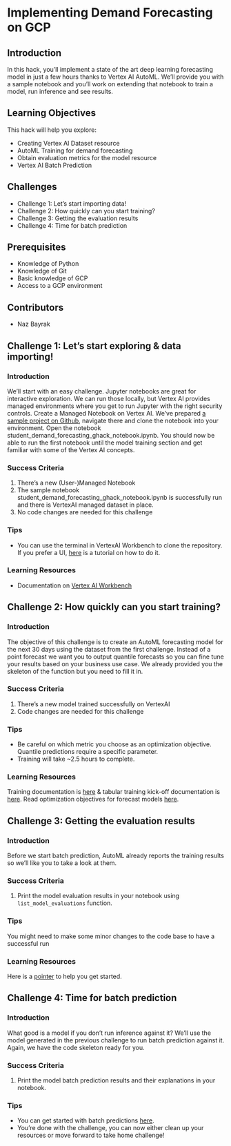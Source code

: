 # Implementing Demand Forecasting on GCP

## Introduction

In this hack, you’ll implement a state of the art deep learning forecasting model in just a few hours thanks to Vertex AI AutoML. We’ll provide you with a sample notebook and you’ll work on extending that notebook to train a model, run inference and see results.

## Learning Objectives

This hack will help you explore:

- Creating Vertex AI Dataset resource
- AutoML Training for demand forecasting
- Obtain evaluation metrics for the model resource
- Vertex AI Batch Prediction

## Challenges

- Challenge 1: Let’s start importing data!
- Challenge 2: How quickly can you start training?
- Challenge 3: Getting the evaluation results
- Challenge 4: Time for batch prediction

## Prerequisites

- Knowledge of Python
- Knowledge of Git
- Basic knowledge of GCP
- Access to a GCP environment

## Contributors

- Naz Bayrak

## Challenge 1: Let’s start exploring & data importing!

### Introduction

We’ll start with an easy challenge. Jupyter notebooks are great for interactive exploration. We can run those locally, but Vertex AI provides managed environments where you get to run Jupyter with the right security controls.
Create a Managed Notebook on Vertex AI. We’ve prepared [a sample project on Github](https://github.com/nazlevent/demand_forecasting_AutoML), navigate there and clone the notebook into your environment. Open the notebook student_demand_forecasting_ghack_notebook.ipynb. You should now be able to run the first notebook until the model training section and get familiar with some of the Vertex AI concepts.

### Success Criteria

1. There’s a new (User-)Managed Notebook
2. The sample notebook  student_demand_forecasting_ghack_notebook.ipynb is successfully run and there is VertexAI managed dataset in place.
3. No code changes are needed for this challenge

### Tips

- You can use the terminal in VertexAI Workbench to clone the repository. If you prefer a UI, [here](https://cloud.google.com/vertex-ai/docs/workbench/user-managed/save-to-github) is a tutorial on how to do it.

### Learning Resources

- Documentation on [Vertex AI Workbench](https://cloud.google.com/vertex-ai/docs/workbench/managed/introduction)

## Challenge 2: How quickly can you start training?

### Introduction

The objective of this challenge is to create an AutoML forecasting model for the next 30 days using the dataset from the first challenge. Instead of a point forecast we want you to output quantile forecasts so you can fine tune your results based on your business use case.  We already provided you the skeleton of the function but you need to fill it in.

### Success Criteria

1. There’s a new model trained successfully on VertexAI
2. Code changes are needed for this challenge

### Tips

- Be careful on which metric you choose as an optimization objective. Quantile predictions require a specific parameter.
- Training  will take ~2.5 hours to complete.

### Learning Resources

Training documentation is [here](https://cloud.google.com/python/docs/reference/aiplatform/latest/google.cloud.aiplatform.AutoMLForecastingTrainingJob) & tabular training kick-off documentation is [here](https://cloud.google.com/python/docs/reference/aiplatform/latest/google.cloud.aiplatform.AutoMLTabularTrainingJob).
Read optimization objectives for forecast models [here](https://cloud.google.com/vertex-ai/docs/tabular-data/forecasting/train-model#optimization-objectives).

## Challenge 3: Getting the evaluation results

### Introduction

Before we start batch prediction, AutoML already reports the training results so we’ll like you to take a look at them.

### Success Criteria

1. Print the model evaluation results in your notebook using `list_model_evaluations` function.

### Tips

You might need to make some minor changes to the code base to have a successful run

### Learning Resources

Here is a [pointer](https://cloud.google.com/vertex-ai/docs/samples/aiplatform-list-model-evaluation-slices-sample) to help you get started.

## Challenge 4: Time for batch prediction

### Introduction

What good is a model if you don’t run inference against it? We’ll use the model generated in the  previous challenge to run batch prediction against it. Again, we have the code skeleton ready for you.

### Success Criteria

1. Print the model batch prediction results and their explanations in your notebook.

### Tips

- You can get started with batch predictions [here](https://cloud.google.com/vertex-ai/docs/predictions/overview).
- You’re done with the challenge, you can now either clean up your resources or move forward to take home challenge!
